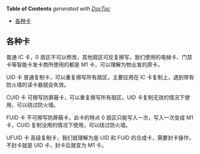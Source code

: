 <!-- START doctoc generated TOC please keep comment here to allow auto update -->
<!-- DON'T EDIT THIS SECTION, INSTEAD RE-RUN doctoc TO UPDATE -->
**Table of Contents**  *generated with [DocToc](https://github.com/thlorenz/doctoc)*

- [各种卡](#%E5%90%84%E7%A7%8D%E5%8D%A1)

<!-- END doctoc generated TOC please keep comment here to allow auto update -->

## 各种卡

普通 IC 卡，0 扇区不可以修改，其他扇区可反复擦写，我们使用的电梯卡、门禁卡等智能卡发卡商所使用的都是 M1 卡，可以理解为物业发的原卡。

UID 卡
普通复制卡，可以重复擦写所有扇区，主要应用在 IC 卡复制上，遇到带有防火墙的读卡器就会失效。

CUID 卡
可擦写防屏蔽卡，可以重复擦写所有扇区，UID 卡复制无效的情况下使用，可以绕过防火墙。

FUID 卡
不可擦写防屏蔽卡，此卡的特点 0 扇区只能写入一次，写入一次变成 M1 卡，CUID 复制没用的情况下使用，可以绕过防火墙。

UFUID 卡
高级复制卡，我们就理解为是 UID 和 FUID 的合成卡，需要封卡操作，不封卡就是 UID 卡，封卡后就变为 M1 卡。
